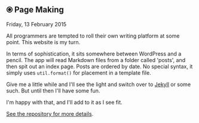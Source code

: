 ⦿ Page Making
-------------
  Friday, 13 February 2015

All programmers are tempted to roll their own writing platform at some point. This website is my turn.

In terms of sophistication, it sits somewhere between WordPress and a pencil. The app will read Markdown files from a folder called 'posts',
and then spit out an index page. Posts are ordered by date. No special syntax, it simply uses `util.format()` for placement in a template file.

Give me a little while and I'll see the light and switch over to [Jekyll](http://jekyllrb.com) or some such. But until then I'll have some fun.

I'm happy with that, and I'll add to it as I see fit.

[See the repository for more details](https://github.com/colw/colw.github.io/).
